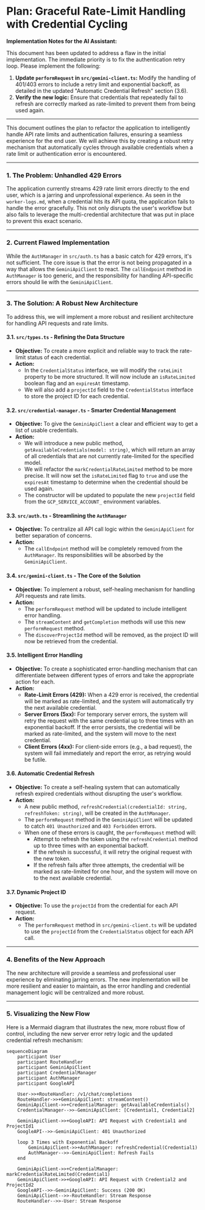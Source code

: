 # Plan: Graceful Rate-Limit Handling with Credential Cycling

**Implementation Notes for the AI Assistant:**

This document has been updated to address a flaw in the initial implementation. The immediate priority is to fix the authentication retry loop. Please implement the following:

1.  **Update `performRequest` in `src/gemini-client.ts`:** Modify the handling of 401/403 errors to include a retry limit and exponential backoff, as detailed in the updated "Automatic Credential Refresh" section (3.6).
2.  **Verify the new logic:** Ensure that credentials that repeatedly fail to refresh are correctly marked as rate-limited to prevent them from being used again.

---

This document outlines the plan to refactor the application to intelligently handle API rate limits and authentication failures, ensuring a seamless experience for the end user. We will achieve this by creating a robust retry mechanism that automatically cycles through available credentials when a rate limit or authentication error is encountered.

---

### **1. The Problem: Unhandled 429 Errors**

The application currently streams 429 rate limit errors directly to the end user, which is a jarring and unprofessional experience. As seen in the `worker-logs.md`, when a credential hits its API quota, the application fails to handle the error gracefully. This not only disrupts the user's workflow but also fails to leverage the multi-credential architecture that was put in place to prevent this exact scenario.

---

### **2. Current Flawed Implementation**

While the `AuthManager` in `src/auth.ts` has a basic catch for 429 errors, it's not sufficient. The core issue is that the error is not being propagated in a way that allows the `GeminiApiClient` to react. The `callEndpoint` method in `AuthManager` is too generic, and the responsibility for handling API-specific errors should lie with the `GeminiApiClient`.

---

### **3. The Solution: A Robust New Architecture**

To address this, we will implement a more robust and resilient architecture for handling API requests and rate limits.

#### **3.1. `src/types.ts` - Refining the Data Structure**

-   **Objective:** To create a more explicit and reliable way to track the rate-limit status of each credential.
-   **Action:**
    -   In the `CredentialStatus` interface, we will modify the `rateLimit` property to be more structured. It will now include an `isRateLimited` boolean flag and an `expiresAt` timestamp.
    -   We will also add a `projectId` field to the `CredentialStatus` interface to store the project ID for each credential.

#### **3.2. `src/credential-manager.ts` - Smarter Credential Management**

-   **Objective:** To give the `GeminiApiClient` a clear and efficient way to get a list of usable credentials.
-   **Action:**
    -   We will introduce a new public method, `getAvailableCredentials(model: string)`, which will return an array of all credentials that are not currently rate-limited for the specified model.
    -   We will refactor the `markCredentialRateLimited` method to be more precise. It will now set the `isRateLimited` flag to `true` and use the `expiresAt` timestamp to determine when the credential should be used again.
    -   The constructor will be updated to populate the new `projectId` field from the `GCP_SERVICE_ACCOUNT_` environment variables.

#### **3.3. `src/auth.ts` - Streamlining the `AuthManager`**

-   **Objective:** To centralize all API call logic within the `GeminiApiClient` for better separation of concerns.
-   **Action:**
    -   The `callEndpoint` method will be completely removed from the `AuthManager`. Its responsibilities will be absorbed by the `GeminiApiClient`.

#### **3.4. `src/gemini-client.ts` - The Core of the Solution**

-   **Objective:** To implement a robust, self-healing mechanism for handling API requests and rate limits.
-   **Action:**
    -   The `performRequest` method will be updated to include intelligent error handling.
    -   The `streamContent` and `getCompletion` methods will use this new `performRequest` method.
    -   The `discoverProjectId` method will be removed, as the project ID will now be retrieved from the credential.

#### **3.5. Intelligent Error Handling**

-   **Objective:** To create a sophisticated error-handling mechanism that can differentiate between different types of errors and take the appropriate action for each.
-   **Action:**
    -   **Rate-Limit Errors (429):** When a 429 error is received, the credential will be marked as rate-limited, and the system will automatically try the next available credential.
    -   **Server Errors (5xx):** For temporary server errors, the system will retry the request with the same credential up to three times with an exponential backoff. If the error persists, the credential will be marked as rate-limited, and the system will move to the next credential.
    -   **Client Errors (4xx):** For client-side errors (e.g., a bad request), the system will fail immediately and report the error, as retrying would be futile.

#### **3.6. Automatic Credential Refresh**

-   **Objective:** To create a self-healing system that can automatically refresh expired credentials without disrupting the user's workflow.
-   **Action:**
    -   A new public method, `refreshCredential(credentialId: string, refreshToken: string)`, will be created in the `AuthManager`.
    -   The `performRequest` method in the `GeminiApiClient` will be updated to catch `401 Unauthorized` and `403 Forbidden` errors.
    -   When one of these errors is caught, the `performRequest` method will:
        -   Attempt to refresh the token using the `refreshCredential` method up to three times with an exponential backoff.
        -   If the refresh is successful, it will retry the original request with the new token.
        -   If the refresh fails after three attempts, the credential will be marked as rate-limited for one hour, and the system will move on to the next available credential.

#### **3.7. Dynamic Project ID**

-   **Objective:** To use the `projectId` from the credential for each API request.
-   **Action:**
    -   The `performRequest` method in `src/gemini-client.ts` will be updated to use the `projectId` from the `CredentialStatus` object for each API call.

---

### **4. Benefits of the New Approach**

The new architecture will provide a seamless and professional user experience by eliminating jarring errors. The new implementation will be more resilient and easier to maintain, as the error handling and credential management logic will be centralized and more robust.

---

### **5. Visualizing the New Flow**

Here is a Mermaid diagram that illustrates the new, more robust flow of control, including the new server error retry logic and the updated credential refresh mechanism:

```mermaid
sequenceDiagram
    participant User
    participant RouteHandler
    participant GeminiApiClient
    participant CredentialManager
    participant AuthManager
    participant GoogleAPI

    User->>+RouteHandler: /v1/chat/completions
    RouteHandler->>+GeminiApiClient: streamContent()
    GeminiApiClient->>+CredentialManager: getAvailableCredentials()
    CredentialManager-->>-GeminiApiClient: [Credential1, Credential2]
    
    GeminiApiClient->>+GoogleAPI: API Request with Credential1 and ProjectId1
    GoogleAPI-->>-GeminiApiClient: 401 Unauthorized

    loop 3 Times with Exponential Backoff
        GeminiApiClient->>+AuthManager: refreshCredential(Credential1)
        AuthManager-->>-GeminiApiClient: Refresh Fails
    end

    GeminiApiClient->>+CredentialManager: markCredentialRateLimited(Credential1)
    GeminiApiClient->>+GoogleAPI: API Request with Credential2 and ProjectId2
    GoogleAPI-->>-GeminiApiClient: Success (200 OK)
    GeminiApiClient-->>-RouteHandler: Stream Response
    RouteHandler-->>-User: Stream Response

